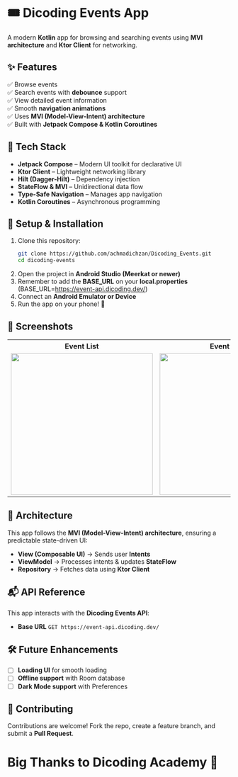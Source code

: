 # 🎟️ Dicoding Events App  
A modern **Kotlin** app for browsing and searching events using **MVI architecture** and **Ktor Client** for networking.  

## ✨ Features  
✅ Browse events  
✅ Search events with **debounce** support  
✅ View detailed event information  
✅ Smooth **navigation animations**  
✅ Uses **MVI (Model-View-Intent) architecture**  
✅ Built with **Jetpack Compose & Kotlin Coroutines**  

## 📌 Tech Stack  
- **Jetpack Compose** – Modern UI toolkit for declarative UI  
- **Ktor Client** – Lightweight networking library  
- **Hilt (Dagger-Hilt)** – Dependency injection  
- **StateFlow & MVI** – Unidirectional data flow  
- **Type-Safe Navigation** – Manages app navigation  
- **Kotlin Coroutines** – Asynchronous programming  

## 🚀 Setup & Installation  
1. Clone this repository:  
   ```bash
   git clone https://github.com/achmadichzan/Dicoding_Events.git
   cd dicoding-events
   ```  
2. Open the project in **Android Studio (Meerkat or newer)**
3. Remember to add the **BASE_URL** on your **local.properties** (BASE_URL=https://event-api.dicoding.dev/)
4. Connect an **Android Emulator or Device**  
5. Run the app on your phone! 🎉  

## 📸 Screenshots  
<table>
  <tr>
    <th>Event List</th>
    <th>Event Detail</th>
    <th>Search Feature</th>
  </tr>
  <tr>
    <td><img src="https://github.com/user-attachments/assets/d7b2725d-7a9a-4d60-9293-dfb3440d351d" width="320"/></td>
    <td><img src="https://github.com/user-attachments/assets/07b1d7b4-3227-4a6a-a7f0-19b0a83d4e21" width="320"/></td>
    <td><img src="https://github.com/user-attachments/assets/7102c276-7c30-4480-9c45-7537d0478ffc" width="320"/></td>
  </tr>
</table>

## 📜 Architecture  
This app follows the **MVI (Model-View-Intent) architecture**, ensuring a predictable state-driven UI:  
- **View (Composable UI)** → Sends user **Intents**  
- **ViewModel** → Processes intents & updates **StateFlow**  
- **Repository** → Fetches data using **Ktor Client**  

## 📬 API Reference  
This app interacts with the **Dicoding Events API**:  
- **Base URL** `GET https://event-api.dicoding.dev/`

## 🛠️ Future Enhancements  
- [ ] **Loading UI** for smooth loading  
- [ ] **Offline support** with Room database  
- [ ] **Dark Mode support** with Preferences 

## 🤝 Contributing  
Contributions are welcome! Fork the repo, create a feature branch, and submit a **Pull Request**.

# Big Thanks to Dicoding Academy 🎉
